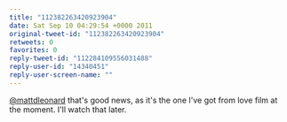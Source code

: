 ```yaml
---
title: "112382263420923904"
date: Sat Sep 10 04:29:54 +0000 2011
original-tweet-id: "112382263420923904"
retweets: 0
favorites: 0
reply-tweet-id: "112284109556031488"
reply-user-id: "14340451"
reply-user-screen-name: ""
---
```

<a href="https://twitter.com/mattdleonard">@mattdleonard</a> that's good news, as it's the one I've got from love film at the moment. I'll watch that later.
